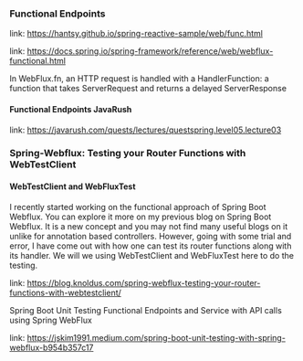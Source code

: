 ### Functional Endpoints

link: https://hantsy.github.io/spring-reactive-sample/web/func.html

link: https://docs.spring.io/spring-framework/reference/web/webflux-functional.html

In WebFlux.fn, an HTTP request is handled with a HandlerFunction: a function that takes ServerRequest and returns a
delayed ServerResponse

#### Functional Endpoints JavaRush

link: https://javarush.com/quests/lectures/questspring.level05.lecture03

### Spring-Webflux: Testing your Router Functions with WebTestClient

#### WebTestClient and WebFluxTest

I recently started working on the functional approach of Spring Boot Webflux. You can explore it more on my previous
blog on Spring Boot Webflux. It is a new concept and you may not find many useful blogs on it unlike for annotation
based controllers. However, going with some trial and error, I have come out with how one can test its router functions
along with its handler. We will we using WebTestClient and WebFluxTest here to do the testing.

link: https://blog.knoldus.com/spring-webflux-testing-your-router-functions-with-webtestclient/

Spring Boot Unit Testing Functional Endpoints and Service with API calls using Spring WebFlux

link: https://jskim1991.medium.com/spring-boot-unit-testing-with-spring-webflux-b954b357c17
